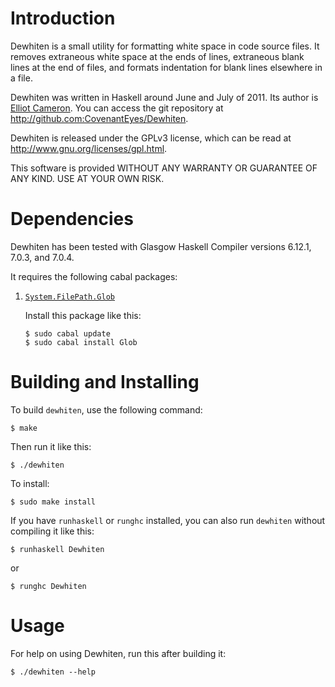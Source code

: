 Introduction
============
Dewhiten is a small utility for formatting white space in code source
files. It removes extraneous white space at the ends of lines,
extraneous blank lines at the end of files, and formats indentation
for blank lines elsewhere in a file.

Dewhiten was written in Haskell around June and July of 2011. Its
author is [Elliot Cameron](http://www.3noch.com/). You can access the
git repository at http://github.com:CovenantEyes/Dewhiten.

Dewhiten is released under the GPLv3 license, which can be read at
http://www.gnu.org/licenses/gpl.html.

This software is provided WITHOUT ANY WARRANTY OR GUARANTEE OF ANY
KIND. USE AT YOUR OWN RISK.


Dependencies
============
Dewhiten has been tested with Glasgow Haskell Compiler versions
6.12.1, 7.0.3, and 7.0.4.

It requires the following cabal packages:

1.  [`System.FilePath.Glob`](http://hackage.haskell.org/package/Glob)

    Install this package like this:

        $ sudo cabal update
        $ sudo cabal install Glob


Building and Installing
=======================
To build `dewhiten`, use the following command:

    $ make

Then run it like this:

    $ ./dewhiten

To install:

    $ sudo make install


If you have `runhaskell` or `runghc` installed, you can also run
`dewhiten` without compiling it like this:

    $ runhaskell Dewhiten

or

    $ runghc Dewhiten


Usage
=====
For help on using Dewhiten, run this after building it:

    $ ./dewhiten --help
